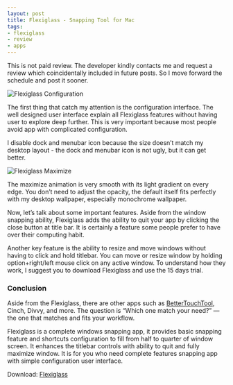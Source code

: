 ```yaml
---
layout: post
title: Flexiglass - Snapping Tool for Mac
tags:
- flexiglass
- review
- apps
---
```

This is not paid review. The developer kindly contacts me and request a review which coincidentally included in future posts. So I move forward the schedule and post it sooner.

![Flexiglass Configuration](http://images.sayzlim.net/2011/05/flexiglass_setting.jpg)

The first thing that catch my attention is the configuration interface. The well designed user interface explain all Flexiglass features without having user to explore deep further. This is very important because most people avoid app with complicated configuration.

I disable dock and menubar icon because the size doesn&#8217;t match my desktop layout - the dock and menubar icon is not ugly, but it can get better.

![Flexiglass Maximize](http://images.sayzlim.net/2011/05/flexiglass_maximize.jpg)

The maximize animation is very smooth with its light gradient on every edge. You don&#8217;t need to adjust the opacity, the default itself fits perfectly with my desktop wallpaper, especially monochrome wallpaper.

Now, let&#8217;s talk about some important features. Aside from the window snapping ability, Flexiglass adds the ability to quit your app by clicking the close button at title bar. It is certainly a feature some people prefer to have over their computing habit.

Another key feature is the ability to resize and move windows without having to click and hold titlebar. You can move or resize window by holding option+right/left mouse click on any active window. To understand how they work, I suggest you to download Flexiglass and use the 15 days trial.

### Conclusion

Aside from the Flexiglass, there are other apps such as [BetterTouchTool](http://sayzlim.net/fixing-pixel-gap-of-maximized-windows/), Cinch, Divvy, and more. The question is &#8220;Which one match your need?&#8221; — the one that matches and fits your workflow.

Flexiglass is a complete windows snapping app, it provides basic snapping feature and shortcuts configuration to fill from half to quarter of window screen. It enhances the titlebar controls with ability to quit and fully maximize window. It is for you who need complete features snapping app with simple configuration user interface.

Download: [Flexiglass](http://www.nulana.com/flexiglass)